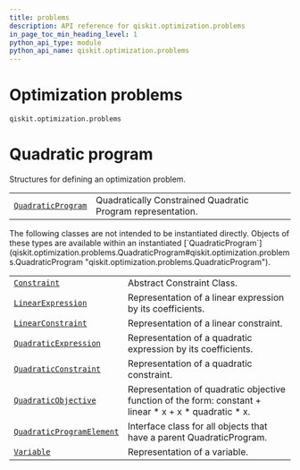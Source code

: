 ```yaml
---
title: problems
description: API reference for qiskit.optimization.problems
in_page_toc_min_heading_level: 1
python_api_type: module
python_api_name: qiskit.optimization.problems
---
```


<span id="module-qiskit.optimization.problems" />

<span id="qiskit-optimization-problems" />

<span id="optimization-problems-qiskit-optimization-problems" />

# Optimization problems

<span id="module-qiskit.optimization.problems" />

`qiskit.optimization.problems`

# Quadratic program

Structures for defining an optimization problem.

|                                                                                                                                                                   |                                                             |
| ----------------------------------------------------------------------------------------------------------------------------------------------------------------- | ----------------------------------------------------------- |
| [`QuadraticProgram`](qiskit.optimization.problems.QuadraticProgram#qiskit.optimization.problems.QuadraticProgram "qiskit.optimization.problems.QuadraticProgram") | Quadratically Constrained Quadratic Program representation. |

<Admonition title="Note" type="note">
  The following classes are not intended to be instantiated directly. Objects of these types are available within an instantiated [`QuadraticProgram`](qiskit.optimization.problems.QuadraticProgram#qiskit.optimization.problems.QuadraticProgram "qiskit.optimization.problems.QuadraticProgram").
</Admonition>

|                                                                                                                                                                                               |                                                                                                           |
| --------------------------------------------------------------------------------------------------------------------------------------------------------------------------------------------- | --------------------------------------------------------------------------------------------------------- |
| [`Constraint`](qiskit.optimization.problems.Constraint#qiskit.optimization.problems.Constraint "qiskit.optimization.problems.Constraint")                                                     | Abstract Constraint Class.                                                                                |
| [`LinearExpression`](qiskit.optimization.problems.LinearExpression#qiskit.optimization.problems.LinearExpression "qiskit.optimization.problems.LinearExpression")                             | Representation of a linear expression by its coefficients.                                                |
| [`LinearConstraint`](qiskit.optimization.problems.LinearConstraint#qiskit.optimization.problems.LinearConstraint "qiskit.optimization.problems.LinearConstraint")                             | Representation of a linear constraint.                                                                    |
| [`QuadraticExpression`](qiskit.optimization.problems.QuadraticExpression#qiskit.optimization.problems.QuadraticExpression "qiskit.optimization.problems.QuadraticExpression")                 | Representation of a quadratic expression by its coefficients.                                             |
| [`QuadraticConstraint`](qiskit.optimization.problems.QuadraticConstraint#qiskit.optimization.problems.QuadraticConstraint "qiskit.optimization.problems.QuadraticConstraint")                 | Representation of a quadratic constraint.                                                                 |
| [`QuadraticObjective`](qiskit.optimization.problems.QuadraticObjective#qiskit.optimization.problems.QuadraticObjective "qiskit.optimization.problems.QuadraticObjective")                     | Representation of quadratic objective function of the form: constant + linear \* x + x \* quadratic \* x. |
| [`QuadraticProgramElement`](qiskit.optimization.problems.QuadraticProgramElement#qiskit.optimization.problems.QuadraticProgramElement "qiskit.optimization.problems.QuadraticProgramElement") | Interface class for all objects that have a parent QuadraticProgram.                                      |
| [`Variable`](qiskit.optimization.problems.Variable#qiskit.optimization.problems.Variable "qiskit.optimization.problems.Variable")                                                             | Representation of a variable.                                                                             |

